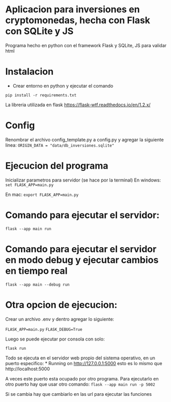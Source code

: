 # Aplicacion para inversiones en cryptomonedas, hecha con Flask con SQLite y JS

Programa hecho en python con el framework Flask y SQLite, JS para validar html

# Instalacion
- Crear entorno en python y ejecutar el comando
```
pip install -r requirements.txt
```
La libreria utilizada en flask https://flask-wtf.readthedocs.io/en/1.2.x/

# Config
Renombrar el archivo config_template.py a config.py y agregar la siguiente linea:
``` ORIGIN_DATA = "data/db_inversiones.sqlite" ```

# Ejecucion del programa
Inicializar parametros para servidor (se hace por la terminal)
En windows:   
``` set FLASK_APP=main.py ```

En mac:
``` export FLASK_APP=main.py ```


# Comando para ejecutar el servidor:   
``` flask --app main run ```

# Comando para ejecutar el servidor en modo debug y ejecutar cambios en tiempo real
``` flask --app main --debug run ```


# Otra opcion de ejecucion: 
Crear un archivo .env y dentro agregar lo siguiente:

``` FLASK_APP=main.py ```
``` FLASK_DEBUG=True ```

Luego se puede ejecutar por consola con solo:

``` flask run ```


Todo se ejecuta en el servidor web propio del sistema operativo, en un puerto especifico:  * Running on http://127.0.0.1:5000    esto es lo mismo que http://localhost:5000

A veces este puerto esta ocupado por otro programa. 
Para ejecutarlo en otro puerto hay que usar otro comando: 
``` flask --app main run -p 5002 ```   

Si se cambia hay que cambiarlo en las url para ejecutar las funciones


